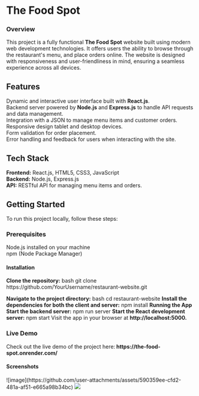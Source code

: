 <h1>The Food Spot</h1>
<h3>Overview</h3>
<p>This project is a fully functional <b>The Food Spot</b> website built using modern web development technologies. It offers users the ability to browse through the restaurant's menu, and place orders online. The website is designed with responsiveness and user-friendliness in mind, ensuring a seamless experience across all devices.</p>

<h2>Features</h2>
Dynamic and interactive user interface built with <b>React.js</b>. <br>
Backend server powered by <b>Node.js</b> and <b>Express.js</b> to handle API requests and data management. <br>
Integration with a JSON to manage menu items and customer orders. <br>
Responsive design tablet and desktop devices.<br>
Form validation for order placement. <br>
Error handling and feedback for users when interacting with the site. <br>

<h2>Tech Stack</h2>
<b>Frontend:</b> React.js, HTML5, CSS3, JavaScript <br>
<b>Backend:</b> Node.js, Express.js<br>
<b>API:</b> RESTful API for managing menu items and orders.<br>

<h2>Getting Started</h2>
To run this project locally, follow these steps:

<h3>Prerequisites</h3>
Node.js installed on your machine <br>
npm (Node Package Manager)

<h4>Installation</h4>
<b>Clone the repository:</b>
bash
git clone https://github.com/YourUsername/restaurant-website.git

<b>Navigate to the project directory:</b>
bash
cd restaurant-website
<b>Install the dependencies for both the client and server:</b>
npm install
<b>Running the App
Start the backend server:</b>
npm run server
<b>Start the React development server:</b>
npm start
Visit the app in your browser at <b>http://localhost:5000.</b>
<h3>Live Demo</h3>
Check out the live demo of the project here:<b> https://the-food-spot.onrender.com/  </b>

<h4>Screenshots</h4>
![image](https://github.com/user-attachments/assets/590359ee-cfd2-481a-af51-e665a98b34bc)
<img src="https://drive.google.com/file/d/1mBeFpxyTtVgIS_HRo_TfHTttzRlKYl07/view?usp=drive_link" />
